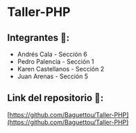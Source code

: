# Taller-PHP

## Integrantes 🍟:
- Andrés Cala - Sección 6
- Pedro Palencia - Sección 1
- Karen Castellanos - Sección 2
- Juan Arenas - Sección 5

## Link del repositorio 🍦:
[https://github.com/Baguettou/Taller-PHP](https://github.com/Baguettou/Taller-PHP)
